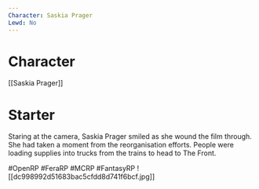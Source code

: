 ```yaml
---
Character: Saskia Prager
Lewd: No
---
```

# Character
[[Saskia Prager]]

# Starter
Staring at the camera, Saskia Prager smiled as she wound the film through. She had taken a moment from the reorganisation efforts. People were loading supplies into trucks from the trains to head to The Front.

#OpenRP #FeraRP #MCRP #FantasyRP
![[dc998992d51683bac5cfdd8d741f6bcf.jpg]]